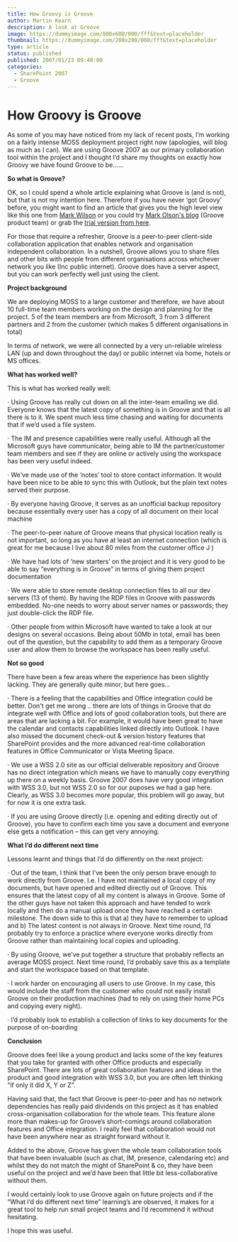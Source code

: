 ```yaml
---
title: How Groovy is Groove
author: Martin Kearn
description: A look at Groove
image: https://dummyimage.com/800x600/000/fff&text=placeholder
thumbnail: https://dummyimage.com/200x200/000/fff&text=placeholder
type: article
status: published
published: 2007/01/23 09:40:00
categories: 
  - SharePoint 2007
  - Groove
---
```


# How Groovy is Groove
As some of you may have noticed from my lack of recent posts, I’m working on a fairly intense MOSS deployment project right now (apologies, will blog as much as I can). We are using Groove 2007 as our primary collaboration tool within the project and I thought I’d share my thoughts on exactly how Groovy we have found Groove to be......

**So what is Groove?**

OK, so I could spend a whole article explaining what Groove is (and is not), but that is not my intention here. Therefore if you have never ‘got Groovy’ before, you might want to find an article that gives you the high level view like this one from [Mark Wilson](http://www.markwilson.co.uk/blog/2006/11/office-groove-2007-overview.htm) or you could try [Mark Olson's blog](http://blogs.msdn.com/marco/default.aspx) (Groove product team) or grab the [trial version from here](http://ukireland.trymicrosoftoffice.com/product.aspx?family=officelivegroove&culture=en-GB).

For those that require a refresher, Groove is a peer-to-peer client-side collaboration application that enables network and organisation independent collaboration. In a nutshell, Groove allows you to share files and other bits with people from different organisations across whichever network you like (Inc public internet). Groove does have a server aspect, but you can work perfectly well just using the client.

**Project background**

We are deploying MOSS to a large customer and therefore, we have about 10 full-time team members working on the design and planning for the project. 5 of the team members are from Microsoft, 3 from 3 different partners and 2 from the customer (which makes 5 different organisations in total)

In terms of network, we were all connected by a very un-reliable wireless LAN (up and down throughout the day) or public internet via home, hotels or MS offices.

**What has worked well?**

This is what has worked really well:

· Using Groove has really cut down on all the inter-team emailing we did. Everyone knows that the latest copy of something is in Groove and that is all there is to it. We spent much less time chasing and waiting for documents that if we’d used a file system.

· The IM and presence capabilities were really useful. Although all the Microsoft guys have communicator, being able to IM the partner/customer team members and see if they are online or actively using the workspace has been very useful indeed.

· We’ve made use of the ‘notes’ tool to store contact information. It would have been nice to be able to sync this with Outlook, but the plain text notes served their purpose.

· By everyone having Groove, it serves as an unofficial backup repository because essentially every user has a copy of all document on their local machine

· The peer-to-peer nature of Groove means that physical location really is not important, so long as you have at least an internet connection (which is great for me because I live about 80 miles from the customer office J )

· We have had lots of ‘new starters’ on the project and it is very good to be able to say “everything is in Groove” in terms of giving them project documentation

· We were able to store remote desktop connection files to all our dev servers (13 of them). By having the RDP files in Groove with passwords embedded. No-one needs to worry about server names or passwords; they just double-click the RDP file.

· Other people from within Microsoft have wanted to take a look at our designs on several occasions. Being about 50Mb in total, email has been out of the question, but the capability to add them as a temporary Groove user and allow them to browse the workspace has been really useful.

**Not so good**

There have been a few areas where the experience has been slightly lacking. They are generally quite minor, but here goes...

· There is a feeling that the capabilities and Office integration could be better. Don't get me wrong .. there are lots of things in Groove that do integrate well with Office and lots of good collaboration tools, but there are areas that are lacking a bit. For example, it would have been great to have the calendar and contacts capabilities linked directly into Outlook. I have also missed the document check-out & version history features that SharePoint provides and the more advanced real-time collaboration features in Office Communicator or Vista Meeting Space.

· We use a WSS 2.0 site as our official deliverable repository and Groove has no direct integration which means we have to manually copy everything up there on a weekly basis. Groove 2007 does have very good integration with WSS 3.0, but not WSS 2.0 so for our puposes we had a gap here. Clearly, as WSS 3.0 becomes more popular, this problem will go away, but for now it is one extra task.

· If you are using Groove directly (i.e. opening and editing directly out of Groove), you have to confirm each time you save a document and everyone else gets a notification – this can get very annoying.

**What I’d do different next time**

Lessons learnt and things that I’d do differently on the next project:

· Out of the team, I think that I’ve been the only person brave enough to work directly from Groove. I.e. I have not maintained a local copy of my documents, but have opened and edited directly out of Groove. This ensures that the latest copy of all my content is always in Groove. Some of the other guys have not taken this approach and have tended to work locally and then do a manual upload once they have reached a certain milestone. The down side to this is that a) they have to remember to upload and b) The latest content is not always in Groove. Next time round, I’d probably try to enforce a practice where everyone works directly from Groove rather than maintaining local copies and uploading.

· By using Groove, we’ve put together a structure that probably reflects an average MOSS project. Next time round, I’d probably save this as a template and start the workspace based on that template.

· I work harder on encouraging all users to use Groove. In my case, this would include the staff from the customer who could not easily install Groove on their production machines (had to rely on using their home PCs and copying every night).

· I’d probably look to establish a collection of links to key documents for the purpose of on-boarding

**Conclusion**

Groove does feel like a young product and lacks some of the key features that you take for granted with other Office products and especially SharePoint. There are lots of great collaboration features and ideas in the product and good integration with WSS 3.0, but you are often left thinking “if only it did X, Y or Z”.

Having said that, the fact that Groove is peer-to-peer and has no network dependencies has really paid dividends on this project as it has enabled cross-organisation collaboration for the whole team. This feature alone more than makes-up for Groove’s short-comings around collaboration features and Office integration. I really feel that collaboration would not have been anywhere near as straight forward without it.

Added to the above, Groove has given the whole team collaboration tools that have been invaluable (such as chat, IM, presence, calendaring etc) and whilst they do not match the might of SharePoint & co, they have been useful on the project and we’d have been that little bit less-collaborative without them.

I would certainly look to use Groove again on future projects and if the “What I’d do different next time” learning’s are observed, it makes for a great tool to help run small project teams and I’d recommend it without hesitating.

I hope this was useful.

